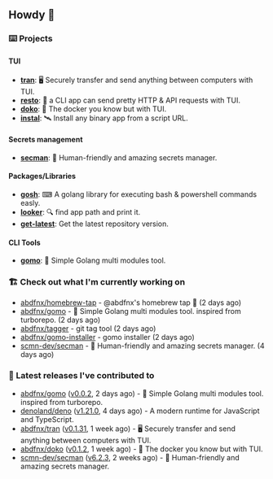 ## Howdy 👋

### ⌨️ Projects

#### TUI

- [**tran**](https://github.com/abdfnx/tran): 🖥 Securely transfer and send anything between computers with TUI.
- [**resto**](https://github.com/abdfnx/resto): 🔗 a CLI app can send pretty HTTP & API requests with TUI.
- [**doko**](https://github.com/abdfnx/doko): 🐳 The docker you know but with TUI.
- [**instal**](https://github.com/abdfnx/instal): 🛰️ Install any binary app from a script URL.

#### Secrets management

- [**secman**](https://github.com/scmn-dev/secman): 👊 Human-friendly and amazing secrets manager.

#### Packages/Libraries

- [**gosh**](https://github.com/abdfnx/gosh): ⌨ A golang library for executing bash & powershell commands easly.
- [**looker**](https://github.com/abdfnx/looker): 🔍 find app path and print it.
- [**get-latest**](https://github.com/scmn-dev/get-latest): Get the latest repository version.

#### CLI Tools

- [**gomo**](https://github.com/abdfnx/gomo): 📐 Simple Golang multi modules tool.

### 🏗️ Check out what I'm currently working on


- [abdfnx/homebrew-tap](https://github.com/abdfnx/homebrew-tap) - @abdfnx&#39;s homebrew tap 🍺 (2 days ago)
- [abdfnx/gomo](https://github.com/abdfnx/gomo) - 📐 Simple Golang multi modules tool. inspired from turborepo. (2 days ago)
- [abdfnx/tagger](https://github.com/abdfnx/tagger) - git tag tool (2 days ago)
- [abdfnx/gomo-installer](https://github.com/abdfnx/gomo-installer) - gomo installer (2 days ago)
- [scmn-dev/secman](https://github.com/scmn-dev/secman) - 👊 Human-friendly and amazing secrets manager. (4 days ago)

### 🔭 Latest releases I've contributed to

- [abdfnx/gomo](https://github.com/abdfnx/gomo) ([v0.0.2](https://github.com/abdfnx/gomo/releases/tag/v0.0.2), 2 days ago) - 📐 Simple Golang multi modules tool. inspired from turborepo.
- [denoland/deno](https://github.com/denoland/deno) ([v1.21.0](https://github.com/denoland/deno/releases/tag/v1.21.0), 4 days ago) - A modern runtime for JavaScript and TypeScript.
- [abdfnx/tran](https://github.com/abdfnx/tran) ([v0.1.31](https://github.com/abdfnx/tran/releases/tag/v0.1.31), 1 week ago) - 🖥 Securely transfer and send anything between computers with TUI.
- [abdfnx/doko](https://github.com/abdfnx/doko) ([v0.1.2](https://github.com/abdfnx/doko/releases/tag/v0.1.2), 1 week ago) - 🐳 The docker you know but with TUI.
- [scmn-dev/secman](https://github.com/scmn-dev/secman) ([v6.2.3](https://github.com/scmn-dev/secman/releases/tag/v6.2.3), 2 weeks ago) - 👊 Human-friendly and amazing secrets manager.
